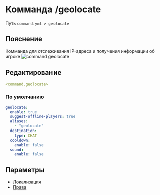 # Комманда /geolocate
Путь `command.yml > geolocate`

## Пояснение
Комманда для отслеживания IP-адреса и получения информации об игроке
![command geolocate](/commandgeolocate.png)

## Редактирование
```yaml
<command.geolocate>
```

### По умолчанию
```yaml
geolocate:
  enable: true
  suggest-offline-players: true
  aliases:
    - "geolocate"
  destination:
    type: CHAT
  cooldown:
    enable: false
  sound:
    enable: false
```

## Параметры

- [Локализация](/docs/localizations/ru_ru/command/geolocate/)
- [Права](/docs/permission/command/geolocate/)

<!--@include: @/parts/enable.md-->
<!--@include: @/parts/suggestOfflinePlayers.md-->
<!--@include: @/parts/aliases.md-->
<!--@include: @/parts/destination.md-->
<!--@include: @/parts/cooldown.md-->
<!--@include: @/parts/sound.md-->